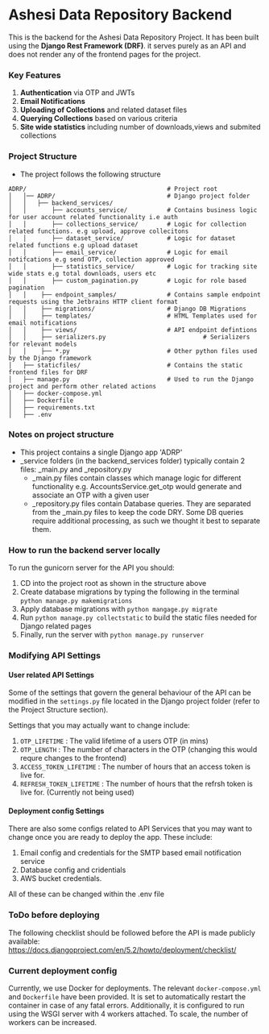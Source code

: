 # Ashesi Data Repository Backend

This is the backend for the Ashesi Data Repository Project.
It has been built using the **Django Rest Framework (DRF)**. 
it serves purely as an API and does not render any of the frontend pages for the project.

### Key Features
1. **Authentication** via OTP and JWTs
2. **Email Notifications** 
3. **Uploading of Collections** and related dataset files
4. **Querying Collections** based on various criteria
5. **Site wide statistics** including number of downloads,views and submited collections


### Project Structure
-   The project follows the following structure

```
ADRP/                                       # Project root
│   │── ADRP/                               # Django project folder
│   │   ├── backend_services/
│   │       ├── accounts_service/           # Contains business logic for user account related functionality i.e auth
│   │       ├── collections_service/        # Logic for collection related functions. e.g upload, approve collecitons
│   │       ├── dataset_service/            # Logic for dataset related functions e.g upload dataset
│   │       ├── email_service/              # Logic for email notifcations e.g send OTP, collection approved 
│   │       ├── statistics_service/         # Logic for tracking site wide stats e.g total downloads, users etc
│   │       ├── custom_pagination.py        # Logic for role based pagination
│   │    ├── endpoint_samples/              # Contains sample endpoint requests using the Jetbrains HTTP client format
│   │    ├── migrations/                    # Django DB Migrations
│   │    ├── templates/                     # HTML Templates used for email notifications
│   │    ├── views/                         # API endpoint defintions
│   │    ├── serializers.py                           # Serializers for relevant models
│   │    ├── *.py                           # Other python files used by the Django framework
│   ├── staticfiles/                        # Contains the static frontend files for DRF 
│   ├── manage.py                           # Used to run the Django project and perform other related actions
│   ├── docker-compose.yml
│   ├── Dockerfile
│   ├── requirements.txt
│   ├── .env     
```

### Notes on project structure
- This project contains a single Django app 'ADRP'
- _service folders (in the backend_services folder) typically contain 2 files: _main.py and _repository.py
  - _main.py files contain classes which manage logic for different functionality e.g. AccountsService.get_otp would generate
  and associate an OTP with a given user
  - _repository.py files contain Database queries. They are separated from the _main.py files to keep the code DRY. Some DB queries require
  additional processing, as such we thought it best to separate them.


### How to run the backend server locally
To run the gunicorn server for the API you should:
1. CD into the project root as shown in the structure above
2. Create database migrations by typing the following in the terminal
```python manage.py makemigrations```
3. Apply database migrations with ```python mangage.py migrate```
4. Run ```python manage.py collectstatic``` to build the static files needed for Django related pages
5. Finally, run the server with ```python manage.py runserver```


### Modifying API Settings
#### User related API Settings
Some of the settings that govern the general behaviour of the API can be modified in the ```settings.py``` file located in the
Django project folder (refer to the Project Structure section).

Settings that you may actually want to change include:
1. ```OTP_LIFETIME``` : The valid lifetime of a users OTP (in mins)
2. ```OTP_LENGTH``` : The number of characters in the OTP (changing this would requre changes to the frontend)
3. ```ACCESS_TOKEN_LIFETIME``` : The number of hours that an access token is live for.
4. ```REFRESH_TOKEN_LIFETIME``` : The number of hours that the refrsh token is live for. (Currently not being used)

#### Deployment config Settings
There are also some configs related to API Services that you may want to change once you are ready to deploy the app.
These include:
1. Email config and credentials for the SMTP based email notification service
2. Database config and cridentials
3. AWS bucket credentials.

All of these can be changed within the .env file


### ToDo before deploying
The following checklist should be followed before the API is made publicly available:
https://docs.djangoproject.com/en/5.2/howto/deployment/checklist/


### Current deployment config
Currently, we use Docker for deployments. The relevant ```docker-compose.yml``` and ```Dockerfile``` have been provided.
It is set to automatically restart the container in case of any fatal errors. Additionally, it is configured to run using 
the WSGI server with 4 workers attached. To scale, the number of workers can be increased.




